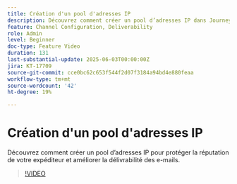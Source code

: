 ```yaml
---
title: Création d'un pool d'adresses IP
description: Découvrez comment créer un pool d’adresses IP dans Journey Optimizer (AJO) pour protéger la réputation de vos expéditeurs et améliorer la délivrabilité des e-mails.
feature: Channel Configuration, Deliverability
role: Admin
level: Beginner
doc-type: Feature Video
duration: 131
last-substantial-update: 2025-06-03T00:00:00Z
jira: KT-17709
source-git-commit: cce0bc62c653f544f2d07f3184a94bd4e880feaa
workflow-type: tm+mt
source-wordcount: '42'
ht-degree: 19%

---
```



# Création d&#39;un pool d&#39;adresses IP

Découvrez comment créer un pool d’adresses IP pour protéger la réputation de votre expéditeur et améliorer la délivrabilité des e-mails.

>[!VIDEO](https://video.tv.adobe.com/v/3463251/?learn=on&enablevpops&captions=fre_fr)
